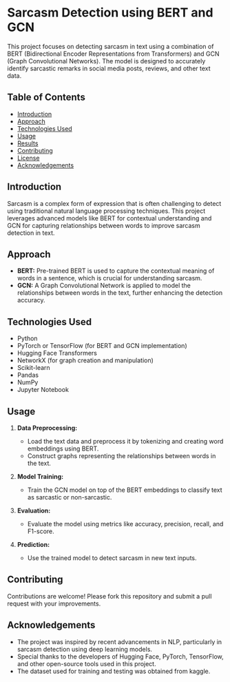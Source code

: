 # Sarcasm Detection using BERT and GCN

This project focuses on detecting sarcasm in text using a combination of BERT (Bidirectional Encoder Representations from Transformers) and GCN (Graph Convolutional Networks). The model is designed to accurately identify sarcastic remarks in social media posts, reviews, and other text data.

## Table of Contents

- [Introduction](#introduction)
- [Approach](#approach)
- [Technologies Used](#technologies-used)
- [Usage](#usage)
- [Results](#results)
- [Contributing](#contributing)
- [License](#license)
- [Acknowledgements](#acknowledgements)

## Introduction

Sarcasm is a complex form of expression that is often challenging to detect using traditional natural language processing techniques. This project leverages advanced models like BERT for contextual understanding and GCN for capturing relationships between words to improve sarcasm detection in text.

## Approach

- **BERT:** Pre-trained BERT is used to capture the contextual meaning of words in a sentence, which is crucial for understanding sarcasm.
- **GCN:** A Graph Convolutional Network is applied to model the relationships between words in the text, further enhancing the detection accuracy.

## Technologies Used

- Python
- PyTorch or TensorFlow (for BERT and GCN implementation)
- Hugging Face Transformers
- NetworkX (for graph creation and manipulation)
- Scikit-learn
- Pandas
- NumPy
- Jupyter Notebook

## Usage

1. **Data Preprocessing:**
   - Load the text data and preprocess it by tokenizing and creating word embeddings using BERT.
   - Construct graphs representing the relationships between words in the text.

2. **Model Training:**
   - Train the GCN model on top of the BERT embeddings to classify text as sarcastic or non-sarcastic.

3. **Evaluation:**
   - Evaluate the model using metrics like accuracy, precision, recall, and F1-score.

4. **Prediction:**
   - Use the trained model to detect sarcasm in new text inputs.


## Contributing

Contributions are welcome! Please fork this repository and submit a pull request with your improvements.


## Acknowledgements

- The project was inspired by recent advancements in NLP, particularly in sarcasm detection using deep learning models.
- Special thanks to the developers of Hugging Face, PyTorch, TensorFlow, and other open-source tools used in this project.
- The dataset used for training and testing was obtained from kaggle.



